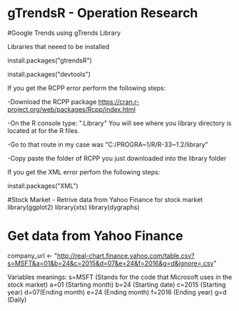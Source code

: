 # gTrendsR - Operation Research

#Google Trends using gTrends Library

Libraries that neeed to be installed

  install.packages("gtrendsR")
  
  install.packages("devtools")

If you get the RCPP error perform the following steps:

  -Download the RCPP package https://cran.r-project.org/web/packages/Rcpp/index.html
  
  -On the R console type: ".Library" You will see where you library directory is located at for the R files.
  
  -Go to that route in my case was "C:/PROGRA~1/R/R-33~1.2/library"
  
  -Copy paste the folder of RCPP you just downloaded into the library folder

If you get the XML error perfom the following steps:

  install.packages("XML")
  
#Stock Market - Retrive data from Yahoo Finance for stock market
  library(ggplot2)
  library(xts)
  library(dygraphs)

  # Get data from Yahoo Finance
  
  company_url <- "http://real-chart.finance.yahoo.com/table.csv?s=MSFT&a=01&b=24&c=2015&d=07&e=24&f=2016&g=d&ignore=.csv"
  
  Variables meanings:
  s=MSFT (Stands for the code that Microsoft uses in the stock market)
  a=01 (Starting month)
  b=24 (Starting date)
  c=2015 (Starting year)
  d=07(Ending month)
  e=24 (Ending month)
  f=2016 (Ending year)
  g=d (Daily)
